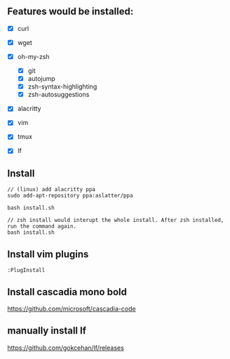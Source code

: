 ## Features would be installed:
- [x] curl
- [x] wget
- [x] oh-my-zsh
  - [x] git 
  - [x] autojump
  - [x] zsh-syntax-highlighting
  - [x] zsh-autosuggestions
- [x] alacritty
- [x] vim
- [x] tmux
- [x] lf


## Install
```
// (linux) add alacritty ppa
sudo add-apt-repository ppa:aslatter/ppa

bash install.sh

// zsh install would interupt the whole install. After zsh installed, run the command again.
bash install.sh
```

## Install vim plugins
```
:PlugInstall
```

## Install cascadia mono bold
https://github.com/microsoft/cascadia-code

## manually install lf
https://github.com/gokcehan/lf/releases



